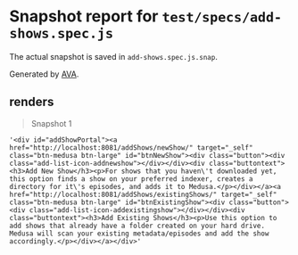 # Snapshot report for `test/specs/add-shows.spec.js`

The actual snapshot is saved in `add-shows.spec.js.snap`.

Generated by [AVA](https://ava.li).

## renders

> Snapshot 1

    '<div id="addShowPortal"><a href="http://localhost:8081/addShows/newShow/" target="_self" class="btn-medusa btn-large" id="btnNewShow"><div class="button"><div class="add-list-icon-addnewshow"></div></div><div class="buttontext"><h3>Add New Show</h3><p>For shows that you haven\'t downloaded yet, this option finds a show on your preferred indexer, creates a directory for it\'s episodes, and adds it to Medusa.</p></div></a><a href="http://localhost:8081/addShows/existingShows/" target="_self" class="btn-medusa btn-large" id="btnExistingShow"><div class="button"><div class="add-list-icon-addexistingshow"></div></div><div class="buttontext"><h3>Add Existing Shows</h3><p>Use this option to add shows that already have a folder created on your hard drive. Medusa will scan your existing metadata/episodes and add the show accordingly.</p></div></a></div>'
